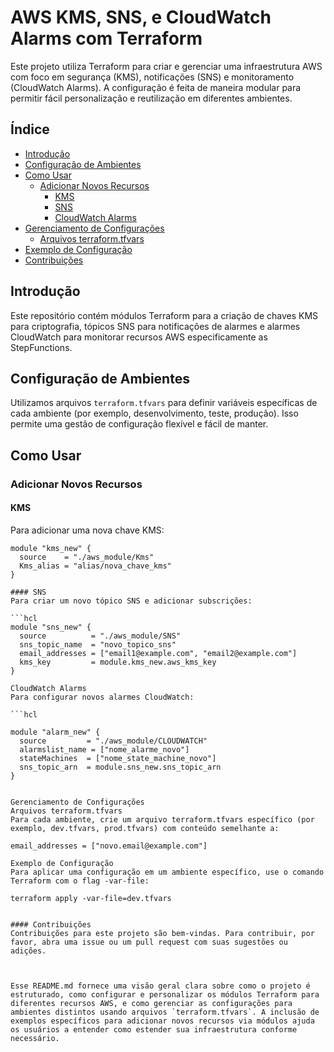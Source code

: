 # AWS KMS, SNS, e CloudWatch Alarms com Terraform

Este projeto utiliza Terraform para criar e gerenciar uma infraestrutura AWS com foco em segurança (KMS), notificações (SNS) e monitoramento (CloudWatch Alarms). A configuração é feita de maneira modular para permitir fácil personalização e reutilização em diferentes ambientes.

## Índice

- [Introdução](#introdução)
- [Configuração de Ambientes](#configuração-de-ambientes)
- [Como Usar](#como-usar)
  - [Adicionar Novos Recursos](#adicionar-novos-recursos)
    - [KMS](#kms)
    - [SNS](#sns)
    - [CloudWatch Alarms](#cloudwatch-alarms)
- [Gerenciamento de Configurações](#gerenciamento-de-configurações)
  - [Arquivos terraform.tfvars](#arquivos-terraformtfvars)
- [Exemplo de Configuração](#exemplo-de-configuração)
- [Contribuições](#contribuições)

## Introdução

Este repositório contém módulos Terraform para a criação de chaves KMS para criptografia, tópicos SNS para notificações de alarmes e alarmes CloudWatch para monitorar recursos AWS especificamente as StepFunctions.

## Configuração de Ambientes

Utilizamos arquivos `terraform.tfvars` para definir variáveis específicas de cada ambiente (por exemplo, desenvolvimento, teste, produção). Isso permite uma gestão de configuração flexível e fácil de manter.

## Como Usar

### Adicionar Novos Recursos

#### KMS

Para adicionar uma nova chave KMS:

```hcl
module "kms_new" {
  source    = "./aws_module/Kms"
  Kms_alias = "alias/nova_chave_kms"
}

#### SNS
Para criar um novo tópico SNS e adicionar subscrições:

```hcl
module "sns_new" {
  source          = "./aws_module/SNS"
  sns_topic_name  = "novo_topico_sns"
  email_addresses = ["email1@example.com", "email2@example.com"]
  kms_key         = module.kms_new.aws_kms_key
}

CloudWatch Alarms
Para configurar novos alarmes CloudWatch:

```hcl

module "alarm_new" {
  source         = "./aws_module/CLOUDWATCH"
  alarmslist_name = ["nome_alarme_novo"]
  stateMachines  = ["nome_state_machine_novo"]
  sns_topic_arn  = module.sns_new.sns_topic_arn
}


Gerenciamento de Configurações
Arquivos terraform.tfvars
Para cada ambiente, crie um arquivo terraform.tfvars específico (por exemplo, dev.tfvars, prod.tfvars) com conteúdo semelhante a:

email_addresses = ["novo.email@example.com"]

Exemplo de Configuração
Para aplicar uma configuração em um ambiente específico, use o comando Terraform com o flag -var-file:

terraform apply -var-file=dev.tfvars


#### Contribuições
Contribuições para este projeto são bem-vindas. Para contribuir, por favor, abra uma issue ou um pull request com suas sugestões ou adições.



Esse README.md fornece uma visão geral clara sobre como o projeto é estruturado, como configurar e personalizar os módulos Terraform para diferentes recursos AWS, e como gerenciar as configurações para ambientes distintos usando arquivos `terraform.tfvars`. A inclusão de exemplos específicos para adicionar novos recursos via módulos ajuda os usuários a entender como estender sua infraestrutura conforme necessário.



